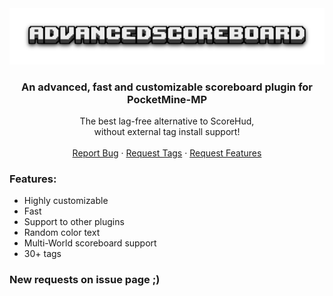 
<div align="center">
  <a href="https://github.com/SamuelPozzobon/AdvancedScoreboard">
    <img src="backgrounder.png" alt="Logo">
  </a>

  <h3 align="center">An advanced, fast and customizable scoreboard plugin for PocketMine-MP</h3>

  <p align="center">
    The best lag-free alternative to ScoreHud,
    <br>
    without external tag install support!
    <br />
    <br />
    <a href="https://github.com/SamuelPozzobon/AdvancedScoreboard/issues">Report Bug</a>
    ·
    <a href="https://github.com/SamuelPozzobon/AdvancedScoreboard/issues">Request Tags</a>
    ·
    <a href="https://github.com/SamuelPozzobon/AdvancedScoreboard/issues">Request Features</a>
  </p>
</div>

### Features:
- Highly customizable
- Fast
- Support to other plugins
- Random color text
- Multi-World scoreboard support
- 30+ tags
  
### New requests on issue page ;)
